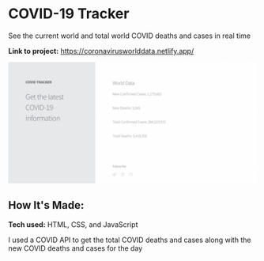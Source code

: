# COVID-19 Tracker
See the current world and total world COVID deaths and cases in real time

**Link to project:** https://coronavirusworlddata.netlify.app/

![A website tracking covid data](CovidTracker.jpg)

## How It's Made:

**Tech used:** HTML, CSS, and JavaScript

I used a COVID API to get the total COVID deaths and cases along with the new COVID deaths and cases for the day

<!-- ## Optimizations
*(optional)*

You don't have to include this section but interviewers *love* that you can not only deliver a final product that looks great but also functions efficiently. Did you write something then refactor it later and the result was 5x faster than the original implementation? Did you cache your assets? Things that you write in this section are **GREAT** to bring up in interviews and you can use this section as reference when studying for technical interviews!

## Lessons Learned:

No matter what your experience level, being an engineer means continuously learning. Every time you build something you always have those *whoa this is awesome* or *fuck yeah I did it!* moments. This is where you should share those moments! Recruiters and interviewers love to see that you're self-aware and passionate about growing. -->

